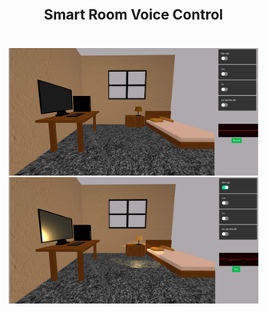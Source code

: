<h1 align="center"> Smart Room Voice Control </h1> <br>
<p align="center">
   <img alt="BlindVision" title="BlindVíion" src="https://github.com/iamvon/smart_room_voice_control/blob/master/images/turn_off.png" width="500">
   <img alt="BlindVision" title="BlindVíion" src="https://github.com/iamvon/smart_room_voice_control/blob/master/images/turn_on.png" width="500">
</p>
<p align="center">
</p>
